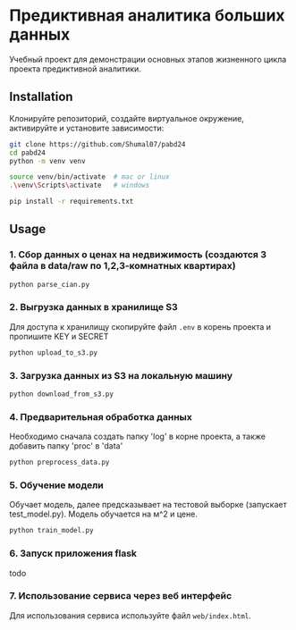 # Предиктивная аналитика больших данных

Учебный проект для демонстрации основных этапов жизненного цикла проекта предиктивной аналитики.  

## Installation 

Клонируйте репозиторий, создайте виртуальное окружение, активируйте и установите зависимости:  

```sh
git clone https://github.com/Shumal07/pabd24
cd pabd24
python -m venv venv

source venv/bin/activate  # mac or linux
.\venv\Scripts\activate   # windows

pip install -r requirements.txt
```

## Usage

### 1. Сбор данных о ценах на недвижимость (создаются 3 файла в data/raw по 1,2,3-комнатных квартирах) 
```sh 
python parse_cian.py
```

### 2. Выгрузка данных в хранилище S3 
Для доступа к хранилищу скопируйте файл `.env` в корень проекта и пропишите KEY и SECRET 

```sh 
python upload_to_s3.py
```

### 3. Загрузка данных из S3 на локальную машину  

```sh 
python download_from_s3.py
```

### 4. Предварительная обработка данных 
Необходимо сначала создать папку 'log' в корне проекта, а также добавить папку 'proc' в 'data'

```sh 
python preprocess_data.py
```

### 5. Обучение модели 
Обучает модель, далее предсказывает на тестовой выборке (запускает test_model.py). Модель обучается на м^2 и цене. 
```sh 
python train_model.py
```

### 6. Запуск приложения flask 

todo

### 7. Использование сервиса через веб интерфейс 

Для использования сервиса используйте файл `web/index.html`.  
